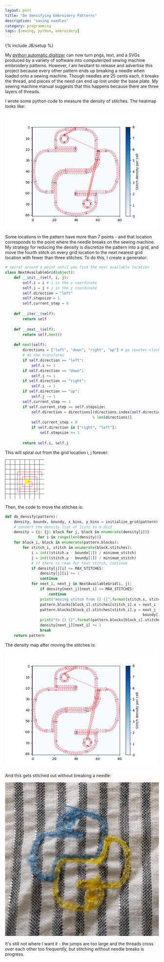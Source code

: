 ```yaml
---
layout: post
title: "De densifying Embroidery Patterns"
description: "saving needles"
category: programming
tags: [sewing, python, embroidery]
---
```

{% include JB/setup %}

My [python automatic digitizer](https://github.com/CatherineH/python-embroidery) can now turn pngs, text, and a SVGs produced by a variety of software into computerized sewing machine embroidery patterns. However, I am hesitant to release and advertise this project because every other pattern ends up breaking a needle when loaded onto a sewing machine. Though needles are 25 cents each, it breaks the thread, and pieces of the need can end up lost under the base plate. My sewing machine manual suggests that this happens because there are three layers of threads. 

I wrote some python code to measure the density of stitches. The heatmap looks like:

![density of stitches](https://raw.githubusercontent.com/CatherineH/CatherineH.github.io/master/_posts/images/dedensifying_patterns/density_before.png)

Some locations in the pattern have more than 7 points - and that location corresponds to the point where the needle breaks on the sewing machine. My strategy for reducing the density is discretize the pattern into a grid, and move the fourth stitch on every grid location to the next nearest grid location with fewer than three stitches. To do this, I create a generator:

```python
# spiral around a point until you find the next available location
class NextAvailableGrid(object):
    def __init__(self, i, j):
        self.i = i # i is the x coordinate
        self.j = j # j is the y coordinate
        self.direction = "left"
        self.stepsize = 1
        self.current_step = 0

    def __iter__(self):
        return self

    def __next__(self):
        return self.next()

    def next(self):
        directions = ["left", "down", "right", "up"] # go counter-clockwise
        # do the transforms
        if self.direction == "left":
            self.i += 1
        if self.direction == "down":
            self.j += 1
        if self.direction == "right":
            self.i -= 1
        if self.direction == "up":
            self.j -= 1
        self.current_step += 1
        if self.current_step == self.stepsize:
            self.direction = directions[(directions.index(self.direction) + 1)
                                        % len(directions)]
            self.current_step = 0
            if self.direction in ["right", "left"]:
                self.stepsize += 1

        return self.i, self.j
```

This will spiral out from the grid location i, j forever:

![grid spiral](https://raw.githubusercontent.com/CatherineH/CatherineH.github.io/master/_posts/images/dedensifying_patterns/next_available_grid.png)


Then, the code to move the stitches is:

```python
def de_densify(pattern):
    density, boundx, boundy, x_bins, y_bins = initialize_grid(pattern)
    # convert the density list of lists to a dict
    density = {i: {j: block for j, block in enumerate(density[i])}
               for i in range(len(density))}
    for block_i, block in enumerate(pattern.blocks):
        for stitch_i, stitch in enumerate(block.stitches):
            i = int((stitch.x - boundx[1]) / minimum_stitch)
            j = int((stitch.y - boundy[1]) / minimum_stitch)
            # if there is room for that stitch, continue
            if density[j][i] <= MAX_STITCHES:
                density[j][i] += 1
                continue
            for next_i, next_j in NextAvailableGrid(i, j):
                if density[next_j][next_i] >= MAX_STITCHES:
                    continue
                print("moving stitch from {} {}".format(stitch.x, stitch.y))
                pattern.blocks[block_i].stitches[stitch_i].x = next_i * minimum_stitch + boundx[1]
                pattern.blocks[block_i].stitches[stitch_i].y = next_j * minimum_stitch + \
                                                               boundy[1]
                print("to {} {}".format(pattern.blocks[block_i].stitches[stitch_i].x, pattern.blocks[block_i].stitches[stitch_i].y))
                density[next_j][next_i] += 1
                break
    return pattern
```

The density map after moving the stitches is:

![density of stitches after](https://raw.githubusercontent.com/CatherineH/CatherineH.github.io/master/_posts/images/dedensifying_patterns/density_after.png)


And this gets stitched out without breaking a needle:

![stitched out pattern](https://raw.githubusercontent.com/CatherineH/CatherineH.github.io/master/_posts/images/dedensifying_patterns/python_pattern.jpg)

It's still not where I want it - the jumps are too large and the threads cross over each other too frequently, but stitching without needle breaks is progress.

